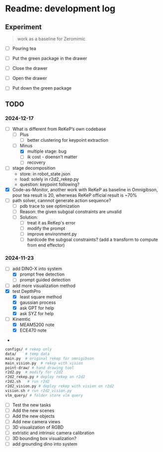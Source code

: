 # Readme: development log


## Experiment
> work as a baseline for Zeromimic 
- [ ] Pouring tea
- [ ] Put the green package in the drawer
- [ ] Close the drawer
- [ ] Open the drawer
- [ ] Put down the green package


## TODO

### 2024-12-17
- [ ] What is different from ReKeP’s own codebase
    - [ ] Plus
        - [ ] better clustering for keypoint extraction
    - [ ] Minus
        - [x] multiple stage: bug
        - [ ] ik cost - doensn’t matter
        - [ ] recovery
- [ ] stage decomposition  
    - store: in robot_state.json
    - load: solely in r2d2_rekep.py
    - question: keypoint following?
- [x] Code-as-Monitor, another work with ReKeP as baseline in Omnigibson, pour tea result is 20, wherweas ReKeP official result is ~70%
- [ ] path solver, cannnot generate action sequence?
    - [ ] pdb trace to see optimization
    - [ ] Reason: the given subgoal constraints are unvalid
    - [ ] Solution: 
        - [ ] treat it as ReKep's error
        - [ ] modify the prompt
        - [ ] improve environment.py
        - [ ] hardcode the subgoal constraints? (add a transform to compute from end effector)

### 2024-11-23
- [ ] add DINO-X into system
    - [x] prompt free detection
    - [ ] prompt guided detection
- [ ] add more visualization method
- [x] test DepthPro 
    - [x] least square method
    - [x] gaussian process
    - [x] ask GPT for help
    - [x] ask SYZ for help
- [ ] Kinemtic
    - [x] MEAM5200 note
    - [x] ECE470 note
- 
```bash
configs/ # rekep only
data/    # temp data
main.py  # original rekep for omnigibson
main_vision.py  # rekep with vision
point-draw/ # hand drawing tool
r2d2.py  # modify for r2d2
r2d2_rekep.py # deploy rekep on r2d2
r2d2.sh   # run r2d2
r2d2_vision.py # deploy rekep with vision on r2d2
vision.sh # run r2d2_vision.py
vlm_query/ # folder store vlm query
```
- [ ] Test the new tasks
- [ ] Add the new scenes
- [ ] Add the new objects
- [ ] Add new camera views
- [ ] 3D visualization of RGBD
- [ ] extristic and intrinsic camera calibration
- [ ] 3D bounding box visualization? 
- [ ] add grounding dino into system
